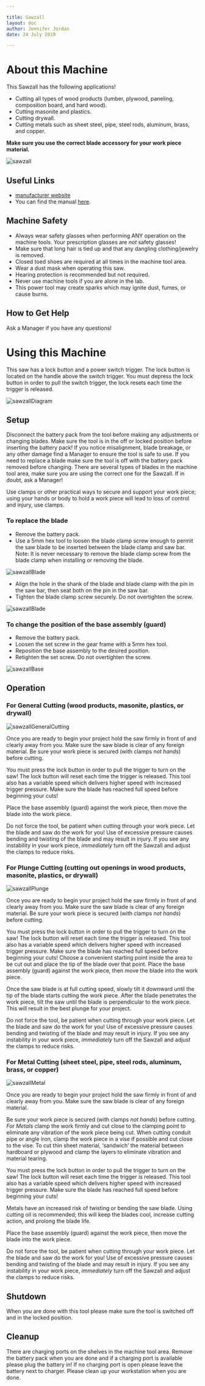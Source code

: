 ```yaml
---

title: Sawzall
layout: doc
author: Jennifer Jordan
date: 24 July 2019

---
```


# About this Machine
This Sawzall has the following applications!
- Cutting all types of wood products (lumber, plywood, paneling, composition board, and hard wood).
- Cutting masonite and plastics.
- Cutting drywall.
- Cutting metals such as sheet steel, pipe, steel rods, aluminum, brass, and copper.

**Make sure you use the correct blade accessory for your work piece material.**

![sawzall](/images/Sawsall.jpg)

## Useful Links
- [manufacturer website](https://www.ryobitools.com)
- You can find the manual [here](/doc/equip/shop/sawzall/sawzallManual.pdf).

## Machine Safety
- Always wear safety glasses when performing ANY operation on the machine tools. Your prescription glasses are *not* safety glasses!
- Make sure that long hair is tied up and that any dangling clothing/jewelry is removed.
- Closed toed shoes are required at all times in the machine tool area.
- Wear a dust mask when operating this saw.
- Hearing protection is recommended but not required.
- Never use machine tools if you are alone in the lab.
- This power tool may create sparks which may ignite dust, fumes, or cause burns.

## How to Get Help
Ask a Manager if you have any questions!

# Using this Machine
This saw has a lock button and a power switch trigger. The lock button is located on the handle above the switch trigger. You must depress the lock button in order to pull the switch trigger, the lock resets each time the trigger is released.

![sawzallDiagram](/doc/equip/shop/sawzall/sawzallDiagram.jpg)

## Setup
Disconnect the battery pack from the tool before making any adjustments or changing blades. Make sure the tool is in the off or locked position before inserting the battery pack! If you notice misalignment, blade breakage, or any other damage find a Manager to ensure the tool is safe to use. If you need to replace a blade make sure the tool is off with the battery pack removed before changing. There are several types of blades in the machine tool area, make sure you are using the correct one for the Sawzall. If in doubt, ask a Manager!

Use clamps or other practical ways to secure and support your work piece; using your hands or body to hold a work piece will lead to loss of control and injury, use clamps.

### To replace the blade
- Remove the battery pack.
- Use a 5mm hex tool to loosen the blade clamp screw enough to permit the saw blade to be inserted between the blade clamp and saw bar. Note: It is never necessary to remove the blade clamp screw from the blade clamp when installing or removing the blade.

![sawzallBlade](/doc/equip/shop/sawzall/sawzallBlade.jpg)
- Align the hole in the shank of the blade and blade clamp with the pin in the saw bar, then seat both on the pin in the saw bar.
- Tighten the blade clamp screw securely. Do not overtighten the screw.

![sawzallBlade](/doc/equip/shop/sawzall/sawzallBlade2.jpg)

### To change the position of the base assembly (guard)
- Remove the battery pack.
- Loosen the set screw in the gear frame with a 5mm hex tool.
- Reposition the base assembly to the desired position.
- Retighten the set screw. Do not overtighten the screw.

![sawzallBase](/doc/equip/shop/sawzall/sawzallBase.jpg)

## Operation

### For General Cutting (wood products, masonite, plastics, or drywall)
![sawzallGeneralCutting](/doc/equip/shop/sawzall/sawzallGeneralCutting.jpg)

Once you are ready to begin your project hold the saw firmly in front of and clearly away from you. Make sure the saw blade is clear of any foreign material. Be sure your work piece is secured (with clamps *not hands*) before cutting.

You must press the lock button in order to pull the trigger to turn on the saw! The lock button will reset each time the trigger is released. This tool also has a variable speed which delivers higher speed with increased trigger pressure. Make sure the blade has reached full speed before beginning your cuts!

Place the base assembly (guard) against the work piece, then move the blade into the work piece.

Do not force the tool, be patient when cutting through your work piece. Let the blade and saw do the work for you! Use of excessive pressure causes bending and twisting of the blade and may result in injury. If you see any instability in your work piece, *immediately* turn off the Sawzall and adjust the clamps to reduce risks.

### For Plunge Cutting (cutting out openings in wood products, masonite, plastics, or drywall)
![sawzallPlunge](/doc/equip/shop/sawzall/sawzallPlunge.jpg)

Once you are ready to begin your project hold the saw firmly in front of and clearly away from you. Make sure the saw blade is clear of any foreign material. Be sure your work piece is secured (with clamps *not hands*) before cutting.

You must press the lock button in order to pull the trigger to turn on the saw! The lock button will reset each time the trigger is released. This tool also has a variable speed which delivers higher speed with increased trigger pressure. Make sure the blade has reached full speed before beginning your cuts! Choose a convenient starting point inside the area to be cut out and place the tip of the blade over that point. Place the base assembly (guard) against the work piece, then move the blade into the work piece.

Once the saw blade is at full cutting speed, slowly tilt it downward until the tip of the blade starts cutting the work piece. After the blade penetrates the work piece, tilt the saw until the blade is perpendicular to the work piece. This will result in the best plunge for your project.

Do not force the tool, be patient when cutting through your work piece. Let the blade and saw do the work for you! Use of excessive pressure causes bending and twisting of the blade and may result in injury. If you see any instability in your work piece, *immediately* turn off the Sawzall and adjust the clamps to reduce risks.

### For Metal Cutting (sheet steel, pipe, steel rods, aluminum, brass, or copper)
![sawzallMetal](/doc/equip/shop/sawzall/sawzallMetal.jpg)

Once you are ready to begin your project hold the saw firmly in front of and clearly away from you. Make sure the saw blade is clear of any foreign material.

Be sure your work piece is secured (with clamps *not hands*) before cutting. *For Metals* clamp the work firmly and cut close to the clamping point to eliminate any vibration of the work piece being cut. When cutting conduit pipe or angle iron, clamp the work piece in a vise if possible and cut close to the vise. To cut thin sheet material, ‘sandwich’ the material between hardboard or plywood and clamp the layers to eliminate vibration and material tearing.

You must press the lock button in order to pull the trigger to turn on the saw! The lock button will reset each time the trigger is released. This tool also has a variable speed which delivers higher speed with increased trigger pressure. Make sure the blade has reached full speed before beginning your cuts!

Metals have an increased risk of twisting or bending the saw blade. Using cutting oil is recommended; this will keep the blades cool, increase cutting action, and prolong the blade life.

Place the base assembly (guard) against the work piece, then move the blade into the work piece.

Do not force the tool, be patient when cutting through your work piece. Let the blade and saw do the work for you! Use of excessive pressure causes bending and twisting of the blade and may result in injury. If you see any instability in your work piece, *immediately* turn off the Sawzall and adjust the clamps to reduce risks. 

## Shutdown
When you are done with this tool please make sure the tool is switched off and in the locked position.

## Cleanup
There are charging ports on the shelves in the machine tool area. Remove the battery pack when you are done and if a charging port is available please plug the battery in! If no charging port is open please leave the battery next to charger. Please clean up your workstation when you are done.

